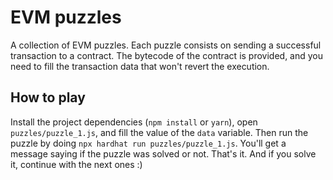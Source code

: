 # EVM puzzles

A collection of EVM puzzles. Each puzzle consists on sending a successful transaction to a contract. The bytecode of the contract is provided, and you need to fill the transaction data that won't revert the execution.

## How to play

Install the project dependencies (`npm install` or `yarn`), open `puzzles/puzzle_1.js`, and fill the value of the `data` variable. Then run the puzzle by doing `npx hardhat run puzzles/puzzle_1.js`. You'll get a message saying if the puzzle was solved or not. That's it.  And if you solve it, continue with the next ones :)
